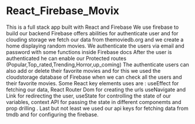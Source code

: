 # React_Firebase_Movix 
This is a full stack app built with React and Firebase 
We use firebase to build our backend Firebase offers abilities for authenticate user and for clouding storage 
we fetch our data from themoviedb.org and we create a home displaying random movies. 
We authenticate the users via email and password with some functions inside Firebase docs 
After the user is authenticated he can enable our Protected routes (Popular,Top_rated,Trending,Horror,up_coming) 
The authenticate users can also add or delete their favorite movies and for this we used the cloudstorage database of Firebase when we can check all the users and their favorite movies.
Some React key elements uses are : useEffect for fetching our data, React Router Dom for creating the urls useNavigate and Link for redirecting the user, useState for controlling the state of our variables, context API for passing the state in different componemts and prop drilling .
Last but not least we used our api keys for fetching data from tmdb and for configuring the firebase.
